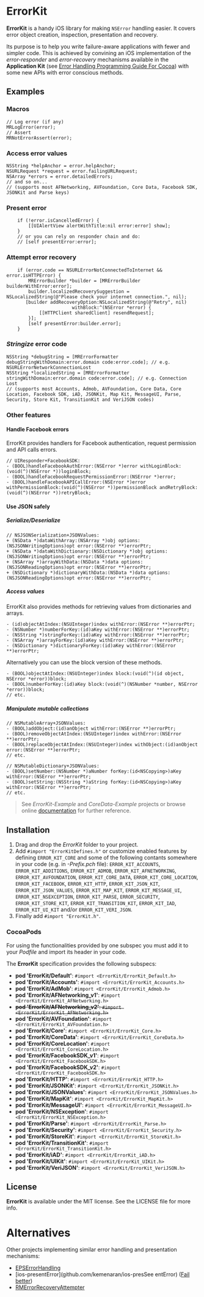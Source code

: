 ErrorKit
========

**ErrorKit** is a handy iOS library for making `NSError` handling easier. It covers error object creation, inspection, presentation and recovery.

Its purpose is to help you write failure-aware applications with fewer and simpler code. This is achieved by convining an iOS implementation of the *error-responder* and *error-recovery* mechanisms available in the **Application Kit** (see [Error Handling Programming Guide For Cocoa](https://developer.apple.com/library/mac/documentation/Cocoa/Conceptual/ErrorHandlingCocoa/ErrorHandling/ErrorHandling.html)) with some new APIs with error conscious methods.

Examples
--------


### Macros

    // Log error (if any)
    MRLogError(error);
    // Assert
    MRNotErrorAssert(error);
    
### Access error values

	NSString *helpAnchor = error.helpAnchor;
    NSURLRequest *request = error.failingURLRequest;
    NSArray *errors = error.detailedErrors;
    // and so on...
    // (supports most AFNetworking, AVFoundation, Core Data, Facebook SDK, JSONKit and Parse keys)

### Present error

        if (!error.isCancelledError) {
	        [[UIAlertView alertWithTitle:nil error:error] show];
	    }
        // or you can rely on responder chain and do:
        // [self presentError:error];

### Attempt error recovery

        if (error.code == NSURLErrorNotConnectedToInternet && error.isHTTPError) {
	        MRErrorBuilder *builder = [MRErrorBuilder builderWithError:error];
	        builder.localizedRecoverySuggestion = NSLocalizedString(@"Please check your internet connection.", nil);
	       [builder addRecoveryOption:NSLocalizedString(@"Retry", nil)
	                        withBlock:^(NSError *error) {
                [[HTTPClient sharedClient] resendRequest];
            }];
	        [self presentError:builder.error];
	    }

### *Stringize* error code

    NSString *debugString = [MRErrorFormatter debugStringWithDomain:error.domain code:error.code]; // e.g. NSURLErrorNetworkConnectionLost
    NSString *localizedString = [MRErrorFormatter stringWithDomain:error.domain code:error.code]; // e.g. Connection Lost
    // (supports most Accounts, Admob, AVFoundation, Core Data, Core Location, Facebook SDK, iAD, JSONKit, Map Kit, MessageUI, Parse, Security, Store Kit, TransitionKit and VeriJSON codes)

### Other features

#### Handle Facebook errors

ErrorKit provides handlers for Facebook authentication, request permission and API calls errors.

    // UIResponder+FacebookSDK:
    - (BOOL)handleFacebookAuthError:(NSError *)error withLoginBlock:(void(^)(NSError *))loginBlock;
    - (BOOL)handleFacebookRequestPermissionError:(NSError *)error;
    - (BOOL)handleFacebookAPICallError:(NSError *)error withPermissionBlock:(void(^)(NSError *))permissionBlock andRetryBlock:(void(^)(NSError *))retryBlock;

#### Use JSON safely

##### Serialize/Deserialize

    // NSJSONSerialization+JSONValues:
    + (NSData *)dataWithArray:(NSArray *)obj options:(NSJSONWritingOptions)opt error:(NSError **)errorPtr;
    + (NSData *)dataWithDictionary:(NSDictionary *)obj options:(NSJSONWritingOptions)opt error:(NSError **)errorPtr;
    + (NSArray *)arrayWithData:(NSData *)data options:(NSJSONReadingOptions)opt error:(NSError **)errorPtr;
    + (NSDictionary *)dictionaryWithData:(NSData *)data options:(NSJSONReadingOptions)opt error:(NSError **)errorPtr;

##### Access values

ErrorKit also provides methods for retrieving values from dictionaries and arrays.

    - (id)objectAtIndex:(NSUInteger)index withError:(NSError **)errorPtr;        
    - (NSNumber *)numberForKey:(id)aKey withError:(NSError **)errorPtr;
    - (NSString *)stringForKey:(id)aKey withError:(NSError **)errorPtr;
    - (NSArray *)arrayForKey:(id)aKey withError:(NSError **)errorPtr;
    - (NSDictionary *)dictionaryForKey:(id)aKey withError:(NSError **)errorPtr;
    
Alternatively you can use the block version of these methods.

    - (BOOL)objectAtIndex:(NSUInteger)index block:(void(^)(id object, NSError *error))block;
    - (BOOL)numberForKey:(id)aKey block:(void(^)(NSNumber *number, NSError *error))block;
    // etc.
    
##### Manipulate mutable collections

    // NSMutableArray+JSONValues:
    - (BOOL)addObject:(id)anObject withError:(NSError **)errorPtr;
    - (BOOL)removeObjectAtIndex:(NSUInteger)index withError:(NSError **)errorPtr;
    - (BOOL)replaceObjectAtIndex:(NSUInteger)index withObject:(id)anObject error:(NSError **)errorPtr;
    // etc.
    
    // NSMutableDictionary+JSONValues:
    - (BOOL)setNumber:(NSNumber *)aNumber forKey:(id<NSCopying>)aKey withError:(NSError **)errorPtr;
    - (BOOL)setString:(NSString *)aString forKey:(id<NSCopying>)aKey withError:(NSError **)errorPtr;
    // etc.

> See *ErrorKit-Example* and *CoreData-Example* projects or browse online [documentation](http://hectr.github.com/ErrorKit/) for further reference.

Installation
------------

1. Drag and drop the *ErrorKit* folder to your project.
2. Add `#import "ErrorKitDefines.h"` or customize enabled features by defining `ERROR_KIT_CORE` and some of the following contants somewhere in your code (e.g. in *-Prefix.pch* file):
`ERROR_KIT_ACCOUNTS`, `ERROR_KIT_ADDITIONS`, `ERROR_KIT_ADMOB`, `ERROR_KIT_AFNETWORKING`, `ERROR_KIT_AVFOUNDATION`, `ERROR_KIT_CORE_DATA`, `ERROR_KIT_CORE_LOCATION`, `ERROR_KIT_FACEBOOK`, `ERROR_KIT_HTTP`, `ERROR_KIT_JSON_KIT`, `ERROR_KIT_JSON_VALUES`, `ERROR_KIT_MAP_KIT`, `ERROR_KIT_MESSAGE_UI`, `ERROR_KIT_NSEXCEPTION`, `ERROR_KIT_PARSE`, `ERROR_SECURITY`, `ERROR_KIT_STORE_KIT`, `ERROR_KIT_TRANSITION_KIT`, `ERROR_KIT_IAD`, `ERROR_KIT_UI_KIT` and/or `ERROR_KIT_VERI_JSON`.
3. Finally add `#import "ErrorKit.h"`.

### CocoaPods

For using the functionalities provided by one subspec you must add it to your *Podfile* and import its header in your code.

The **ErrorKit** specification provides the following subspecs:

* **pod 'ErrorKit/Default'**: `#import <ErrorKit/ErrorKit_Default.h>`
* **pod 'ErrorKit/Accounts'**: `#import <ErrorKit/ErrorKit_Accounts.h>`
* **pod 'ErrorKit/AdMob'**: `#import <ErrorKit/ErrorKit_Admob.h>`
* **pod 'ErrorKit/AFNetworking_v1'**: `#import <ErrorKit/ErrorKit_AFNetworking.h>`
* ~~**pod 'ErrorKit/AFNetworking_v2'**: `#import <ErrorKit/ErrorKit_AFNetworking.h>`~~
* **pod 'ErrorKit/AVFoundation'**: `#import <ErrorKit/ErrorKit_AVFoundation.h>`
* **pod 'ErrorKit/Core'**: `#import <ErrorKit/ErrorKit_Core.h>`
* **pod 'ErrorKit/CoreData'**: `#import <ErrorKit/ErrorKit_CoreData.h>`
* **pod 'ErrorKit/CoreLocation'**: `#import <ErrorKit/ErrorKit_CoreLocation.h>`
* **pod 'ErrorKit/FacebookSDK_v1'**: `#import <ErrorKit/ErrorKit_FacebookSDK.h>`
* **pod 'ErrorKit/FacebookSDK_v2'**: `#import <ErrorKit/ErrorKit_FacebookSDK.h>`
* **pod 'ErrorKit/HTTP'**: `#import <ErrorKit/ErrorKit_HTTP.h>`
* **pod 'ErrorKit/JSONKit'**: `#import <ErrorKit/ErrorKit_JSONKit.h>`
* **pod 'ErrorKit/JSONValues'**: `#import <ErrorKit/ErrorKit_JSONValues.h>`
* **pod 'ErrorKit/MapKit'**: `#import <ErrorKit/ErrorKit_MapKit.h>`
* **pod 'ErrorKit/MessageUI'**: `#import <ErrorKit/ErrorKit_MessageUI.h>`
* **pod 'ErrorKit/NSException'**: `#import <ErrorKit/ErrorKit_NSException.h>`
* **pod 'ErrorKit/Parse'**: `#import <ErrorKit/ErrorKit_Parse.h>`
* **pod 'ErrorKit/Security'**: `#import <ErrorKit/ErrorKit_Security.h>`
* **pod 'ErrorKit/StoreKit'**: `#import <ErrorKit/ErrorKit_StoreKit.h>`
* **pod 'ErrorKit/TransitionKit'**: `#import <ErrorKit/ErrorKit_TransitionKit.h>`
* **pod 'ErrorKit/iAD'**: `#import <ErrorKit/ErrorKit_iAD.h>`
* **pod 'ErrorKit/UIKit'**: `#import <ErrorKit/ErrorKit_UIKit.h>`
* **pod 'ErrorKit/VeriJSON'**: `#import <ErrorKit/ErrorKit_VeriJSON.h>`

License
-------

**ErrorKit** is available under the MIT license. See the LICENSE file for more info.

Alternatives
============

Other projects implementing similar error handling and presentation mechanisms:

* [EPSErrorHandling](https://github.com/ElectricPeelSoftware/EPSErrorHandling)
* [ios-presentError](github.com/kemenaran/ios-presSee entError) ([Fail better](http://speakerdeck.com/kemenaran/fail-better-presenting-errors-in-cocoa))
* [RMErrorRecoveryAttempter](https://github.com/realmacsoftware/RMErrorRecoveryAttempter)
